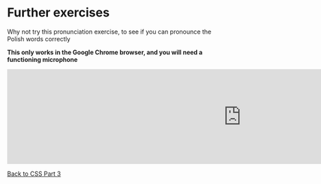 <h1>Further exercises</h1>
<p>Why not try this pronunciation exercise, to see if you can pronounce the Polish words correctly</p>
<p><strong>This only works in the Google Chrome browser, and you will need a functioning microphone</strong></p>

<iframe src="https://h5p.org/h5p/embed/357523" width="1090" height="221" frameborder="0" allowfullscreen="allowfullscreen"></iframe><script src="https://h5p.org/sites/all/modules/h5p/library/js/h5p-resizer.js" charset="UTF-8"></script>

<a style="float:left;" href="css-part-3.html" class="btn2">Back to CSS Part 3</a>

<p style="clear:both;"></p>
